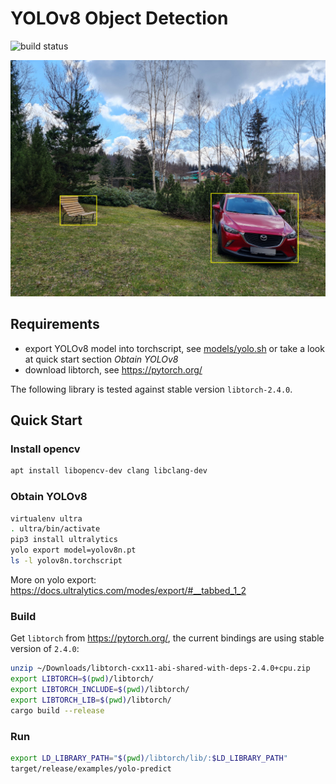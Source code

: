 # YOLOv8 Object Detection
![build status](https://github.com/mixaal/YOLOv8-rs/actions/workflows/rust.yml/badge.svg)


![result](images/result.jpg)

## Requirements

* export YOLOv8 model into torchscript, see [models/yolo.sh](models/yolo.sh) or take a look at quick start section  _Obtain YOLOv8_
* download libtorch, see https://pytorch.org/

The following library is tested against stable version `libtorch-2.4.0`. 

## Quick Start

### Install opencv

```bash
apt install libopencv-dev clang libclang-dev
```

### Obtain YOLOv8

```bash
virtualenv ultra
. ultra/bin/activate
pip3 install ultralytics
yolo export model=yolov8n.pt
ls -l yolov8n.torchscript
```

More on yolo export: https://docs.ultralytics.com/modes/export/#__tabbed_1_2


### Build

Get `libtorch` from https://pytorch.org/, the current bindings are using stable version of `2.4.0`:
```bash
unzip ~/Downloads/libtorch-cxx11-abi-shared-with-deps-2.4.0+cpu.zip
export LIBTORCH=$(pwd)/libtorch/
export LIBTORCH_INCLUDE=$(pwd)/libtorch/
export LIBTORCH_LIB=$(pwd)/libtorch/
cargo build --release
```

### Run
```bash
export LD_LIBRARY_PATH="$(pwd)/libtorch/lib/:$LD_LIBRARY_PATH"
target/release/examples/yolo-predict
```
